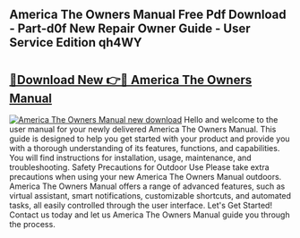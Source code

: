 ## America The Owners Manual Free Pdf Download - Part-d0f New Repair Owner Guide - User Service Edition qh4WY

# <h2><a href="http://bc31699.oget.top/?id=America+The+Owners+Manual">🔗Download New 👉🔴 America The Owners Manual</a></h2>

[![America The Owners Manual new download](https://i.imgur.com/5g1atiW.png)](http://bc31699.oget.top/?id=America+The+Owners+Manual)
Hello and welcome to the user manual for your newly delivered America The Owners Manual. This guide is designed to help you get started with your product and provide you with a thorough understanding of its features, functions, and capabilities. You will find instructions for installation, usage, maintenance, and troubleshooting. Safety Precautions for Outdoor Use Please take extra precautions when using your new America The Owners Manual outdoors. America The Owners Manual offers a range of advanced features, such as virtual assistant, smart notifications, customizable shortcuts, and automated tasks, all easily controlled through the user interface. Let's Get Started! Contact us today and let us America The Owners Manual guide you through the process.
